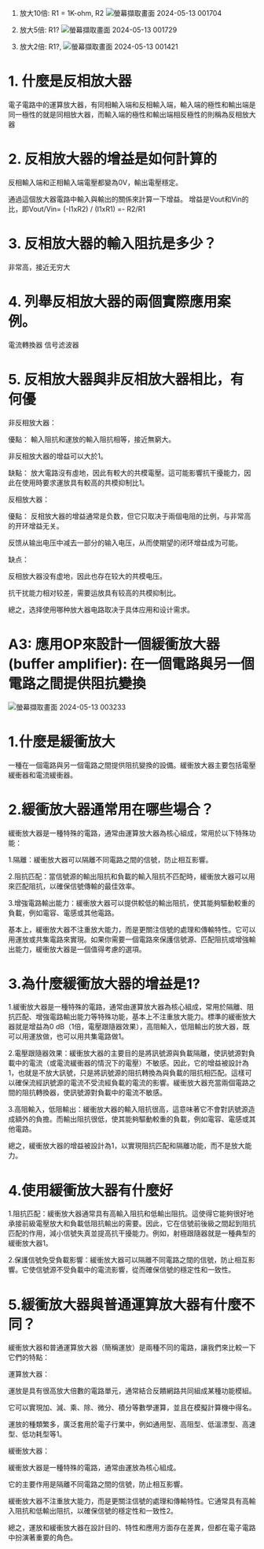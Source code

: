 1) 放大10倍: R1 = 1K-ohm, R2
![螢幕擷取畫面 2024-05-13 001704](https://github.com/S1115161017/EC20204/assets/162283644/c43640e8-70b5-45d2-ad07-1e2bff3c346e)

2) 放大5倍: R1?
![螢幕擷取畫面 2024-05-13 001729](https://github.com/S1115161017/EC20204/assets/162283644/e6cecacb-d67d-4827-9ac6-1b93c35946b0)

 3) 放大2倍: R1?,
![螢幕擷取畫面 2024-05-13 001421](https://github.com/S1115161017/EC20204/assets/162283644/04230deb-8871-4567-aa5f-f5dd540a2047)

# 1. 什麼是反相放大器
電子電路中的運算放大器，有同相輸入端和反相輸入端，輸入端的極性和輸出端是同一極性的就是同相放大器，而輸入端的極性和輸出端相反極性的則稱為反相放大器

# 2. 反相放大器的增益是如何計算的
反相輸入端和正相輸入端電壓都變為0V，輸出電壓穩定。 

通過這個放大器電路中輸入與輸出的關係來計算一下增益。 增益是Vout和Vin的比，即Vout/Vin= (-I1xR2) / (I1xR1) =- R2/R1

# 3. 反相放大器的輸入阻抗是多少？
非常高，接近无穷大

# 4. 列舉反相放大器的兩個實際應用案例。
電流轉換器 信号滤波器

# 5. 反相放大器與非反相放大器相比，有何優
非反相放大器：

優點：
輸入阻抗和運放的輸入阻抗相等，接近無窮大。

非反相放大器的增益可以大於1。

缺點：
放大電路沒有虛地，因此有較大的共模電壓。這可能影響抗干擾能力，因此在使用時要求運放具有較高的共模抑制比1。

反相放大器：

優點：
反相放大器的增益通常是负数，但它只取决于兩個电阻的比例，与非常高的开环增益无关。

反馈从输出电压中减去一部分的输入电压，从而使期望的闭环增益成为可能。

缺点：

反相放大器没有虚地，因此也存在较大的共模电压。

抗干扰能力相对较差，需要运放具有较高的共模抑制比。

總之，选择使用哪种放大器电路取决于具体应用和设计需求。

# A3: 應用OP來設計一個緩衝放大器(buffer amplifier): 在一個電路與另一個電路之間提供阻抗變換
![螢幕擷取畫面 2024-05-13 003233](https://github.com/S1115161017/EC20204/assets/162283644/27029ee0-a66d-4372-8493-1000bf125630)

# 1.什麼是緩衝放大
一種在一個電路與另一個電路之間提供阻抗變換的設備。緩衝放大器主要包括電壓緩衝器和電流緩衝器。

# 2.緩衝放大器通常用在哪些場合？
緩衝放大器是一種特殊的電路，通常由運算放大器為核心組成，常用於以下特殊功能：

1.隔離：緩衝放大器可以隔離不同電路之間的信號，防止相互影響。

2.阻抗匹配：當信號源的輸出阻抗和負載的輸入阻抗不匹配時，緩衝放大器可以用來匹配阻抗，以確保信號傳輸的最佳效率。

3.增強電路輸出能力：緩衝放大器可以提供較低的輸出阻抗，使其能夠驅動較重的負載，例如電容、電感或其他電路。

基本上，緩衝放大器不注重放大能力，而是更關注信號的處理和傳輸特性。它可以用運放或共集電路來實現。如果你需要一個電路來保護信號源、匹配阻抗或增強輸出能力，緩衝放大器是一個值得考慮的選項。

# 3.為什麼緩衝放大器的增益是1?
1.緩衝放大器是一種特殊的電路，通常由運算放大器為核心組成，常用於隔離、阻抗匹配、增強電路輸出能力等特殊功能，基本上不注重放大能力。標準的緩衝放大器就是增益為0 dB（1倍，電壓跟隨器效果），高阻輸入，低阻輸出的放大器，既可以用運放做，也可以用共集電路做1。

2.電壓跟隨器效果：緩衝放大器的主要目的是將訊號源與負載隔離，使訊號源對負載中的電流（或電流緩衝器的情況下的電壓）不敏感。因此，它的增益被設計為1，也就是不放大訊號，只是將訊號源的阻抗轉換為與負載的阻抗相匹配。這樣可以確保流經訊號源的電流不受流經負載的電流的影響。緩衝放大器充當兩個電路之間的阻抗轉換器，使訊號源對負載中的電流不敏感。

3.高阻輸入，低阻輸出：緩衝放大器的輸入阻抗很高，這意味著它不會對訊號源造成額外的負擔。而輸出阻抗很低，使其能夠驅動較重的負載，例如電容、電感或其他電路。

總之，緩衝放大器的增益被設計為1，以實現阻抗匹配和隔離功能，而不是放大能力。

# 4.使用緩衝放大器有什麼好
1.阻抗匹配：緩衝放大器通常具有高輸入阻抗和低輸出阻抗。這使得它能夠很好地承接前級電壓放大和負載低阻抗輸出的需要。因此，它在信號前後級之間起到阻抗匹配的作用，減小信號失真並提高抗干擾能力。例如，射極跟隨器就是一種典型的緩衝放大器1。

2.保護信號免受負載影響：緩衝放大器可以隔離不同電路之間的信號，防止相互影響。它使信號源不受負載中的電流影響，從而確保信號的穩定性和一致性。

# 5.緩衝放大器與普通運算放大器有什麼不同？
緩衝放大器和普通運算放大器（簡稱運放）是兩種不同的電路，讓我們來比較一下它們的特點：

運算放大器：

運放是具有很高放大倍數的電路單元，通常結合反饋網路共同組成某種功能模組。

它可以實現加、減、乘、除、微分、積分等數學運算，並且在模擬計算機中得名。

運放的種類繁多，廣泛套用於電子行業中，例如通用型、高阻型、低溫漂型、高速型、低功耗型等1。

緩衝放大器：

緩衝放大器是一種特殊的電路，通常由運放為核心組成。

它的主要作用是隔離不同電路之間的信號，防止相互影響。

緩衝放大器不注重放大能力，而是更關注信號的處理和傳輸特性。它通常具有高輸入阻抗和低輸出阻抗，以確保信號的穩定性和一致性2。

總之，運放和緩衝放大器在設計目的、特性和應用方面存在差異，但都在電子電路中扮演著重要的角色。

